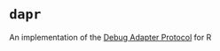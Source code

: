 # `dapr`

An implementation of the [Debug Adapter
Protocol](https://microsoft.github.io/debug-adapter-protocol/) for R
